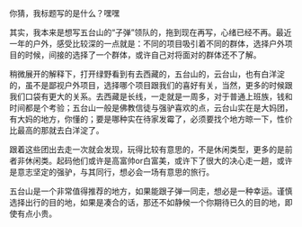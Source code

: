 <!---title:嘿，遇见一头强驴-->
<!---keywords:五台山游记-->


你猜，我标题写的是什么？嘿嘿

其实，我本来是想写五台山的“子弹”领队的，拖到现在再写，心绪已经不再。最近一年的户外，感受比较深的一点就是：不同的项目吸引着不同的群体，选择户外项目的时候，间接的选择了一个群体，或许自己对将面对的群体还不了解。

稍微展开的解释下，打开绿野看到有去西藏的，五台山的，云台山，也有白洋淀的，虽不是鄙视户外项目，选择哪个项目跟我们的喜好有关，当然，更多的时候跟我们口袋有更大的关系。去西藏是长线，一走就是一周多，对于普通上班族，钱和时间都是个考验；五台山一般是佛教信徒与强驴喜欢的点，云台山实在是大妈团，有大妈的地方，你懂的；要是哪种实在待家发霉了，必须要找个地方晾一下，性价比最高的那就去白洋淀了。

跟着这些团出去走一次就会发现，玩得比较有意思的，不是休闲类型，更多的是前者非休闲类。起码他们或许是高富帅or白富美，或许下了很大的决心走一趟，或许是意志坚定的强驴，与其同行，想必会一场有意思的旅行。

五台山是一个非常值得推荐的地方，如果能跟子弹一同走，想必是一种幸运。谨慎选择出行的目的地，如果是凑合的话，那还不如静候一个你期待已久的目的地，即使有点小贵。

